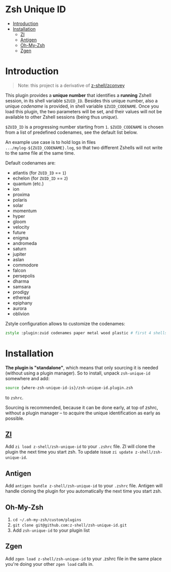 <h1 >Zsh Unique ID </h1>

- [Introduction](#introduction)
- [Installation](#installation)
  - [ZI](#zi)
  - [Antigen](#antigen)
  - [Oh-My-Zsh](#oh-my-zsh)
  - [Zgen](#zgen)

# Introduction

> Note: this project is a derivative of [z-shell/zconvey](https://github.com/z-shell/zconvey)

This plugin provides a **unique number** that identifies a **running**
Zshell session, in its shell variable `$ZUID_ID`. Besides this unique number,
also a unique _codename_ is provided, in shell variable `$ZUID_CODENAME`. Once
you load this plugin, the two parameters will be set, and their values will not
be available to other Zshell sessions (being thus _unique_).

`$ZUID_ID` is a progressing number starting from `1`. `$ZUID_CODENAME` is chosen
from a list of predefined codenames, see the default list below.

An example use case is to hold logs in files `.../mylog-${ZUID_CODENAME}.log`, so
that two different Zshells will not write to the same file at the same time.

Default codenames are:

- atlantis (for `ZUID_ID` == `1`)
- echelon (for `ZUID_ID` == `2`)
- quantum (etc.)
- ion
- proxima
- polaris
- solar
- momentum
- hyper
- gloom
- velocity
- future
- enigma
- andromeda
- saturn
- jupiter
- aslan
- commodore
- falcon
- persepolis
- dharma
- samsara
- prodigy
- ethereal
- epiphany
- aurora
- oblivion

Zstyle configuration allows to customize the codenames:

```zsh
zstyle :plugin:zuid codenames paper metal wood plastic # first 4 shells will have those codenames
```

# Installation

**The plugin is "standalone"**, which means that only sourcing it is needed (without
using a plugin manager). So to install, unpack `zsh-unique-id` somewhere and add:

```zsh
source {where-zsh-unique-id-is}/zsh-unique-id.plugin.zsh
```

to `zshrc`.

Sourcing is recommended, because it can be done early, at top of zshrc, without a
plugin manager – to acquire the unique identification as early as possible.

## [ZI](https://github.com/z-shell/zi)

Add `zi load z-shell/zsh-unique-id` to your `.zshrc` file. ZI will clone the plugin
the next time you start zsh. To update issue `zi update z-shell/zsh-unique-id`.

## Antigen

Add `antigen bundle z-shell/zsh-unique-id` to your `.zshrc` file. Antigen will handle
cloning the plugin for you automatically the next time you start zsh.

## Oh-My-Zsh

1. `cd ~/.oh-my-zsh/custom/plugins`
2. `git clone git@github.com:z-shell/zsh-unique-id.git`
3. Add `zsh-unique-id` to your plugin list

## Zgen

Add `zgen load z-shell/zsh-unique-id` to your .zshrc file in the same place you're doing
your other `zgen load` calls in.
